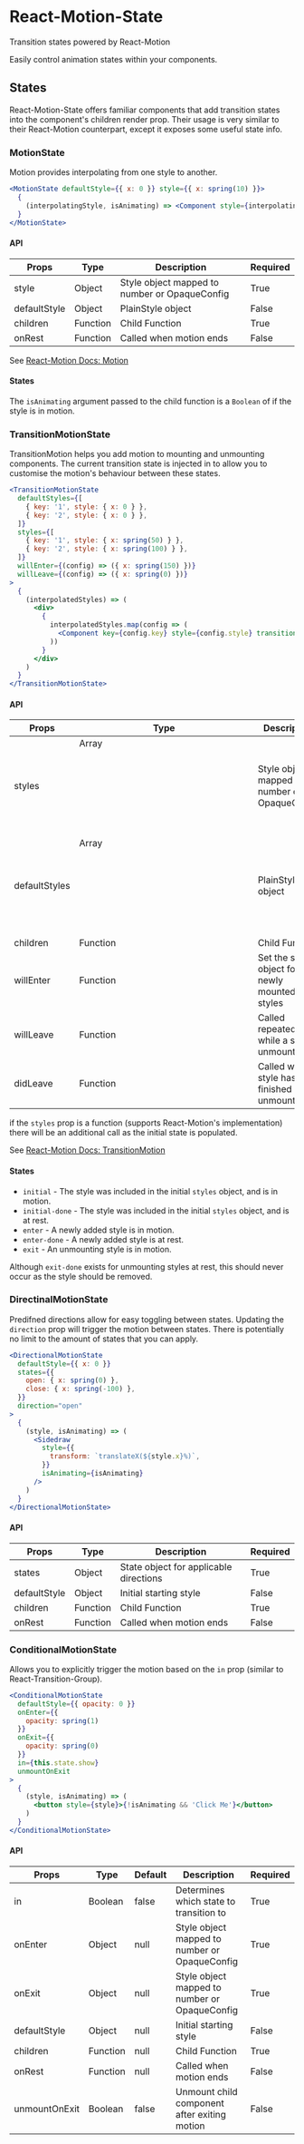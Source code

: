 # React-Motion-State

Transition states powered by React-Motion

Easily control animation states within your components.

## States

React-Motion-State offers familiar components that add transition states into the component's children render prop.
Their usage is very similar to their React-Motion counterpart, except it exposes some useful state info.

### MotionState

Motion provides interpolating from one style to another.

```jsx
<MotionState defaultStyle={{ x: 0 }} style={{ x: spring(10) }}>
  {
    (interpolatingStyle, isAnimating) => <Component style={interpolatingStyle} animating={isAnimating} /> 
  }
</MotionState>
```

#### API

| Props         | Type     | Description                                   | Required |
|---------------|----------|-----------------------------------------------|----------|
| style         | Object   | Style object mapped to number or OpaqueConfig | True     |
| defaultStyle  | Object   | PlainStyle object                             | False    |
| children      | Function | Child Function                                | True     |
| onRest        | Function | Called when motion ends                       | False    |

See [React-Motion Docs: Motion](https://github.com/chenglou/react-motion/blob/master/README.md#motion-)

#### States

The `isAnimating` argument passed to the child function is a `Boolean` of if the style is in motion.

### TransitionMotionState

TransitionMotion helps you add motion to mounting and unmounting components.
The current transition state is injected in to allow you to customise the motion's behaviour between these states. 

```jsx
<TransitionMotionState
  defaultStyles={[
    { key: '1', style: { x: 0 } },
    { key: '2', style: { x: 0 } },
  ]}
  styles={[
    { key: '1', style: { x: spring(50) } },
    { key: '2', style: { x: spring(100) } },
  ]}
  willEnter={(config) => ({ x: spring(150) })}
  willLeave={(config) => ({ x: spring(0) })}
>
  {
    (interpolatedStyles) => (
      <div>
        {
          interpolatedStyles.map(config => (
            <Component key={config.key} style={config.style} transition={config.data.transition} />
          ))
        }
      </div>
    )
  }
</TransitionMotionState>
```

#### API

| Props         | Type          | Description                                   | Required |
|---------------|---------------|-----------------------------------------------|----------|
| styles        | Array<Object> | Style object mapped to number or OpaqueConfig | True     |
| defaultStyles | Array<Object> | PlainStyle object                             | False    |
| children      | Function      | Child Function                                | True     |
| willEnter     | Function      | Set the style object for newly mounted styles | False    |
| willLeave     | Function      | Called repeatedly while a style is unmounting | False    |
| didLeave      | Function      | Called when a style has finished unmounting   | False    |

if the `styles` prop is a function (supports React-Motion's implementation) there will be an additional call as the initial state is populated. 

See [React-Motion Docs: TransitionMotion](https://github.com/chenglou/react-motion/blob/master/README.md#transitionmotion-)

#### States

- `initial` - The style was included in the initial `styles` object, and is in motion.
- `initial-done` - The style was included in the initial `styles` object, and is at rest.
- `enter` - A newly added style is in motion.
- `enter-done` - A newly added style is at rest.
- `exit` - An unmounting style is in motion.

Although `exit-done` exists for unmounting styles at rest, this should never occur as the style should be removed.

### DirectinalMotionState

Predifned directions allow for easy toggling between states.
Updating the `direction` prop will trigger the motion between states.
There is potentially no limit to the amount of states that you can apply.

```jsx
<DirectionalMotionState
  defaultStyle={{ x: 0 }}
  states={{
    open: { x: spring(0) },
    close: { x: spring(-100) },
  }}
  direction="open"
>
  {
    (style, isAnimating) => (
      <Sidedraw
        style={{
          transform: `translateX(${style.x}%)`,
        }}
        isAnimating={isAnimating}
      />
    )
  }
</DirectionalMotionState>
```

#### API

| Props         | Type     | Description                            | Required |
|---------------|----------|----------------------------------------|----------|
| states        | Object   | State object for applicable directions | True     |
| defaultStyle  | Object   | Initial starting style                 | False    |
| children      | Function | Child Function                         | True     |
| onRest        | Function | Called when motion ends                | False    |

### ConditionalMotionState

Allows you to explicitly trigger the motion based on the `in` prop (similar to React-Transition-Group).

```jsx
<ConditionalMotionState
  defaultStyle={{ opacity: 0 }}
  onEnter={{
    opacity: spring(1)
  }}
  onExit={{
    opacity: spring(0)
  }}
  in={this.state.show}
  unmountOnExit
>
  {
    (style, isAnimating) => (
      <button style={style}>{!isAnimating && 'Click Me'}</button>
    )
  }
</ConditionalMotionState>
```

#### API

| Props         | Type     | Default | Description                                   | Required |
|---------------|----------|---------|-----------------------------------------------|----------|
| in            | Boolean  | false   | Determines which state to transition to       | True     |
| onEnter       | Object   | null    | Style object mapped to number or OpaqueConfig | True     |
| onExit        | Object   | null    | Style object mapped to number or OpaqueConfig | True     |
| defaultStyle  | Object   | null    | Initial starting style                        | False    |
| children      | Function | null    | Child Function                                | True     |
| onRest        | Function | null    | Called when motion ends                       | False    |
| unmountOnExit | Boolean  | false   | Unmount child component after exiting motion  | False    |
